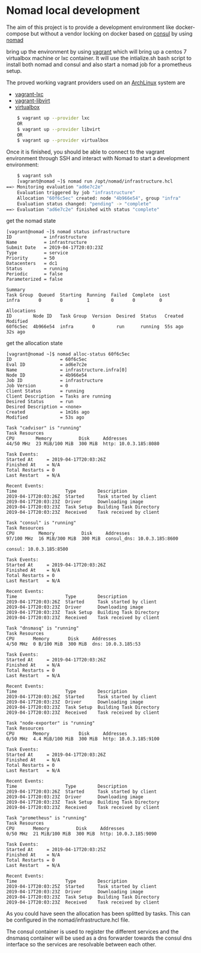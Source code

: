 # Nomad local development

The aim of this project is to provide a development environment like docker-compose but without a vendor locking on docker based on [consul](https://www.consul.io/) by using [nomad](https://www.nomadproject.io)

bring up the environment by using [vagrant](https://www.vagrantup.com) which will bring up a centos 7 virtualbox machine or lxc container. It will use the intialize.sh bash script to install both nomad and consul and also start a nomad job for a prometheus setup.

The proved working vagrant providers used on an [ArchLinux](https://www.archlinux.org/) system are
* [vagrant-lxc](https://github.com/fgrehm/vagrant-lxc)
* [vagrant-libvirt](https://github.com/vagrant-libvirt/)
* [virtualbox](https://www.virtualbox.org/)

```bash
    $ vagrant up --provider lxc
    OR
    $ vagrant up --provider libvirt
    OR
    $ vagrant up --provider virtualbox
```

Once it is finished, you should be able to connect to the vagrant environment through SSH and interact with Nomad to start a development environment:

```bash
    $ vagrant ssh
    [vagrant@nomad ~]$ nomad run /opt/nomad/infrastructure.hcl
==> Monitoring evaluation "ad6e7c2e"
    Evaluation triggered by job "infrastructure"
    Allocation "60f6c5ec" created: node "4b966e54", group "infra"
    Evaluation status changed: "pending" -> "complete"
==> Evaluation "ad6e7c2e" finished with status "complete"
```

get the nomad state

```
[vagrant@nomad ~]$ nomad status infrastructure
ID            = infrastructure
Name          = infrastructure
Submit Date   = 2019-04-17T20:03:23Z
Type          = service
Priority      = 50
Datacenters   = dc1
Status        = running
Periodic      = false
Parameterized = false

Summary
Task Group  Queued  Starting  Running  Failed  Complete  Lost
infra       0       0         1        0       0         0

Allocations
ID        Node ID   Task Group  Version  Desired  Status   Created  Modified
60f6c5ec  4b966e54  infra       0        run      running  55s ago  32s ago
```

get the allocation state

```
[vagrant@nomad ~]$ nomad alloc-status 60f6c5ec
ID                  = 60f6c5ec
Eval ID             = ad6e7c2e
Name                = infrastructure.infra[0]
Node ID             = 4b966e54
Job ID              = infrastructure
Job Version         = 0
Client Status       = running
Client Description  = Tasks are running
Desired Status      = run
Desired Description = <none>
Created             = 1m16s ago
Modified            = 53s ago

Task "cadvisor" is "running"
Task Resources
CPU        Memory          Disk     Addresses
44/50 MHz  23 MiB/100 MiB  300 MiB  http: 10.0.3.185:8080

Task Events:
Started At     = 2019-04-17T20:03:26Z
Finished At    = N/A
Total Restarts = 0
Last Restart   = N/A

Recent Events:
Time                  Type        Description
2019-04-17T20:03:26Z  Started     Task started by client
2019-04-17T20:03:23Z  Driver      Downloading image
2019-04-17T20:03:23Z  Task Setup  Building Task Directory
2019-04-17T20:03:23Z  Received    Task received by client

Task "consul" is "running"
Task Resources
CPU         Memory          Disk     Addresses
97/100 MHz  16 MiB/300 MiB  300 MiB  consul_dns: 10.0.3.185:8600
                                                                  consul: 10.0.3.185:8500

Task Events:
Started At     = 2019-04-17T20:03:26Z
Finished At    = N/A
Total Restarts = 0
Last Restart   = N/A

Recent Events:
Time                  Type        Description
2019-04-17T20:03:26Z  Started     Task started by client
2019-04-17T20:03:23Z  Driver      Downloading image
2019-04-17T20:03:23Z  Task Setup  Building Task Directory
2019-04-17T20:03:23Z  Received    Task received by client

Task "dnsmasq" is "running"
Task Resources
CPU       Memory       Disk     Addresses
4/50 MHz  0 B/100 MiB  300 MiB  dns: 10.0.3.185:53

Task Events:
Started At     = 2019-04-17T20:03:26Z
Finished At    = N/A
Total Restarts = 0
Last Restart   = N/A

Recent Events:
Time                  Type        Description
2019-04-17T20:03:26Z  Started     Task started by client
2019-04-17T20:03:23Z  Driver      Downloading image
2019-04-17T20:03:23Z  Task Setup  Building Task Directory
2019-04-17T20:03:23Z  Received    Task received by client

Task "node-exporter" is "running"
Task Resources
CPU       Memory           Disk     Addresses
0/50 MHz  4.4 MiB/100 MiB  300 MiB  http: 10.0.3.185:9100

Task Events:
Started At     = 2019-04-17T20:03:26Z
Finished At    = N/A
Total Restarts = 0
Last Restart   = N/A

Recent Events:
Time                  Type        Description
2019-04-17T20:03:26Z  Started     Task started by client
2019-04-17T20:03:23Z  Driver      Downloading image
2019-04-17T20:03:23Z  Task Setup  Building Task Directory
2019-04-17T20:03:23Z  Received    Task received by client

Task "prometheus" is "running"
Task Resources
CPU       Memory          Disk     Addresses
0/50 MHz  21 MiB/100 MiB  300 MiB  http: 10.0.3.185:9090

Task Events:
Started At     = 2019-04-17T20:03:25Z
Finished At    = N/A
Total Restarts = 0
Last Restart   = N/A

Recent Events:
Time                  Type        Description
2019-04-17T20:03:25Z  Started     Task started by client
2019-04-17T20:03:23Z  Driver      Downloading image
2019-04-17T20:03:23Z  Task Setup  Building Task Directory
2019-04-17T20:03:23Z  Received    Task received by client
```

As you could have seen the allocation has been splitted by tasks. This can be configured in the nomad/infrastructure.hcl file.

The consul container is used to register the different services and the dnsmasq container will be used as a dns forwarder towards the consul dns interface so the services are resolvable between each other.
